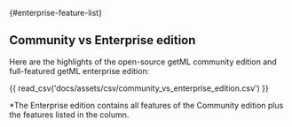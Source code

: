 [](){#enterprise-feature-list}
## Community vs Enterprise edition

Here are the highlights of the open-source getML community edition and full-featured getML enterprise edition:

{{ read_csv('docs/assets/csv/community_vs_enterprise_edition.csv') }}

*The Enterprise edition contains all features of the Community edition plus the
features listed in the column.
